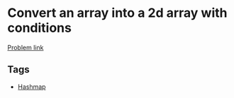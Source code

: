# Convert an array into a 2d array with conditions

[Problem link](https://leetcode.com/problems/convert-an-array-into-a-2d-array-with-conditions/)

## Tags

* [Hashmap](/README.md#Hashmap)
